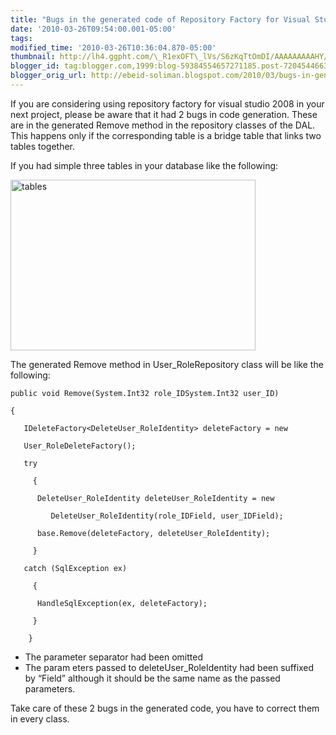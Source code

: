 ```yaml
--- 
title: "Bugs in the generated code of Repository Factory for Visual Studio 2008" 
date: '2010-03-26T09:54:00.001-05:00' 
tags: 
modified_time: '2010-03-26T10:36:04.870-05:00' 
thumbnail: http://lh4.ggpht.com/\_R1exOFT\_lVs/S6zKqTtOmDI/AAAAAAAAAHY/5GpqcMKnLVg/s72-c/tables\_thumb1.jpg?imgmax=800
blogger_id: tag:blogger.com,1999:blog-59384554657271185.post-7204544663646247028
blogger_orig_url: http://ebeid-soliman.blogspot.com/2010/03/bugs-in-generated-code-of-repository.html
---
```


If you are considering using repository factory for visual studio 2008
in your next project, please be aware that it had 2 bugs in code
generation. These are in the generated Remove method in the repository
classes of the DAL. This happens only if the corresponding table is a
bridge table that links two tables together.

If you had simple three tables in your database like the following:

[<img src="http://lh4.ggpht.com/_R1exOFT_lVs/S6zKqTtOmDI/AAAAAAAAAHY/5GpqcMKnLVg/tables_thumb1.jpg?imgmax=800" title="tables" width="392" height="273" alt="tables" />](http://lh4.ggpht.com/_R1exOFT_lVs/S6zKpa2im8I/AAAAAAAAAHU/d7SDYuqwKLE/s1600-h/tables3.jpg)

The generated Remove method in User\_RoleRepository class will be like
the following:

    public void Remove(System.Int32 role_IDSystem.Int32 user_ID)

    { 

       IDeleteFactory<DeleteUser_RoleIdentity> deleteFactory = new 

       User_RoleDeleteFactory(); 

       try 

         { 

          DeleteUser_RoleIdentity deleteUser_RoleIdentity = new 

             DeleteUser_RoleIdentity(role_IDField, user_IDField); 

          base.Remove(deleteFactory, deleteUser_RoleIdentity); 

         } 

       catch (SqlException ex) 

         { 

          HandleSqlException(ex, deleteFactory); 

         }            

        }

  
  

-   The parameter separator had been omitted
-   The param eters passed to deleteUser\_RoleIdentity had been suffixed
    by “Field” although it should be the same name as the passed
    parameters.

  
  

Take care of these 2 bugs in the generated code, you have to correct
them in every class.
